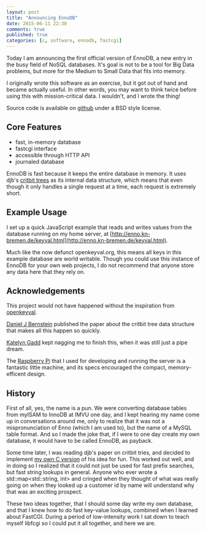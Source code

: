 ```yaml
---
layout: post
title: "Announcing EnnoDB"
date: 2015-06-11 22:30
comments: true
published: true
categories: [c, software, ennodb, fastcgi]
---
```


Today I am announcing the first official version of EnnoDB, a new
entry in the busy field of NoSQL databases. It's goal is not to be a
tool for Big Data problems, but more for the Medium to Small Data that
fits into memory.

I originally wrote this software as an exercise, but it got out of
hand and became actually useful. In other words, you may want to think
twice before using this with mission-critical data. I wouldn't, and I
wrote the thing!

Source code is available on
[github](https://github.com/badgerman/ennodb) under a BSD style
license.

## Core Features 

* fast, in-memory database
* fastcgi interface
* accessible through HTTP API
* journaled database

EnnoDB is fast because it keeps the entire database in memory. It uses
djb's [critbit trees](http://cr.yp.to/critbit.html) as its internal
data structure, which means that even though it only handles a single
request at a time, each request is extremely short.

## Example Usage

I set up a quick JavaScript example that reads and writes values from
the database running on my home server, at
[http://enno.kn-bremen.de/keyval.html](http://enno.kn-bremen.de/keyval.html).

Much like the now defunct openkeyval.org, this means all keys in this
example database are world writable. Though you could use this
instance of EnnoDB for your own web projects, I do not recommend that
anyone store any data here that they rely on.

## Acknowledgements

This project would not have happened without the inspiration from
[openkeyval](https://github.com/shinypb/openkeyval). 

[Daniel J Bernstein](http://cr.yp.to/djb.html) published the paper
about the critbit tree data structure that makes all this happen so
quickly. 

[Katelyn Gadd](http://luminance.org/) kept nagging me to finish this,
when it was still just a pipe dream.

The [Raspberry Pi](https://www.raspberrypi.org/) that I used for
developing and running the server is a fantastic little machine, and
its specs encouraged the compact, memory-efficent design.

## History

First of all, yes, the name is a pun. We were converting database
tables from myISAM to InnoDB at IMVU one day, and I kept hearing my
name come up in conversations around me, only to realize that it was
not a mispronunciation of Enno (which I am used to), but the name of a
MySQL table format. And so I made the joke that, if I were to one day
create my own database, it would have to be called EnnoDB, as payback.

Some time later, I was reading djb's paper on critbit tries, and
decided to implement [my own C
version](https://github.com/badgerman/critbit) of his idea for fun.
This worked out well, and in doing so I realized that it could not
just be used for fast prefix searches, but fast string lookups in
general. Anyone who ever wrote a std::map<std::string, int> and
cringed when they thought of what was really going on when they looked
up a customer id by name will understand why that was an exciting
prospect.

These two ideas together, that I should some day write my own
database, and that I knew how to do fast key-value lookups, combined
when I learned about FastCGI. During a period of low-intensity work I
sat down to teach myself libfcgi so I could put it all together, and
here we are.
